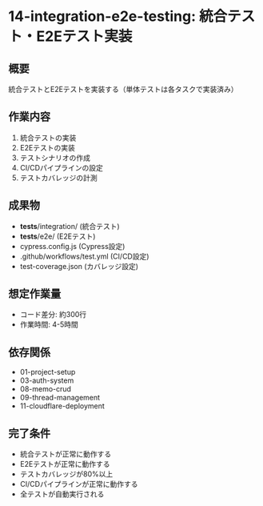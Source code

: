 # 14-integration-e2e-testing: 統合テスト・E2Eテスト実装

## 概要
統合テストとE2Eテストを実装する（単体テストは各タスクで実装済み）

## 作業内容
1. 統合テストの実装
2. E2Eテストの実装
3. テストシナリオの作成
4. CI/CDパイプラインの設定
5. テストカバレッジの計測

## 成果物
- __tests__/integration/ (統合テスト)
- __tests__/e2e/ (E2Eテスト)
- cypress.config.js (Cypress設定)
- .github/workflows/test.yml (CI/CD設定)
- test-coverage.json (カバレッジ設定)

## 想定作業量
- コード差分: 約300行
- 作業時間: 4-5時間

## 依存関係
- 01-project-setup
- 03-auth-system
- 08-memo-crud
- 09-thread-management
- 11-cloudflare-deployment

## 完了条件
- 統合テストが正常に動作する
- E2Eテストが正常に動作する
- テストカバレッジが80%以上
- CI/CDパイプラインが正常に動作する
- 全テストが自動実行される